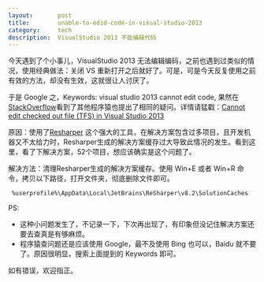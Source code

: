 ```yaml
---
layout:       post
title:        unable-to-edid-code-in-visual-studio-2013
category:     tech
description:  VisualStudio 2013 不能编辑代码
---
```

今天遇到了个小事儿，VisualStudio 2013 无法编辑编码，之前也遇到过类似的情况，使用经典做法：关闭 VS 重新打开之后就好了。可是，可是今天反复使用之前有效的方法，却没有生效，这就很让人讨厌了。

于是 Google 之，Keywords: visual studio 2013 cannot edit code, 果然在<a href="http://stackoverflow.com/" title="Stack Overflow is a question and answer site for professional and enthusiast programmers. It's 100% free. " target="_blank" >StackOverflow</a>看到了其他程序猿也提出了相同的疑问。详情请猛戳：<a href="http://stackoverflow.com/questions/25178283/cannot-edit-checked-out-file-tfs-in-visual-studio-2013" target="_blank" >Cannot edit checked out file (TFS) in Visual Studio 2013</a>

原因：使用了<a href="https://www.jetbrains.com/resharper/" target="_blank" >Resharper</a> 这个强大的工具，在解决方案包含过多项目，且开发机器又不太给力时，Resharper生成的解决方案缓存过大导致此情况的发生。看到这里，看了下解决方案，52个项目，想应该确实是这个问题了。

解决方法：清理Resharper生成的解决方案缓存。使用 Win+E 或者 Win+R 命令，拷贝以下路径，打开文件夹，彻底删除文件即可。

` %userprofile%\AppData\Local\JetBrains\ReSharper\v8.2\SolutionCaches`

PS: 
* 这种小问题发生了，不记录一下，下次再出现了，有印象但没记住解决方案还要去查真是有够麻烦。
* 程序猿查问题还是应该使用 Google，最不及使用 Bing 也可以，Baidu 就不要了。原因很明显，搜索上面提到的 Keywords 即可。

如有错误，欢迎指正。
